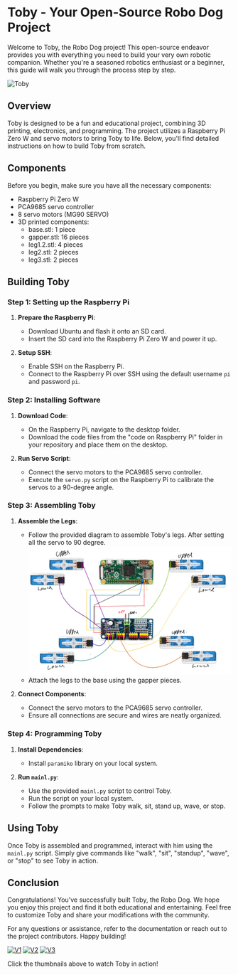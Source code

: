 # Toby - Your Open-Source Robo Dog Project

Welcome to Toby, the Robo Dog project! This open-source endeavor provides you with everything you need to build your very own robotic companion. Whether you're a seasoned robotics enthusiast or a beginner, this guide will walk you through the process step by step.

![Toby](https://i.pinimg.com/originals/70/98/9e/70989ecb0258f566b9af13e876cf7dce.gif)

## Overview

Toby is designed to be a fun and educational project, combining 3D printing, electronics, and programming. The project utilizes a Raspberry Pi Zero W and servo motors to bring Toby to life. Below, you'll find detailed instructions on how to build Toby from scratch.

## Components

Before you begin, make sure you have all the necessary components:

- Raspberry Pi Zero W
- PCA9685 servo controller
- 8 servo motors (MG90 SERVO)
- 3D printed components:
  - base.stl: 1 piece
  - gapper.stl: 16 pieces
  - leg1.2.stl: 4 pieces
  - leg2.stl: 2 pieces
  - leg3.stl: 2 pieces

## Building Toby

### Step 1: Setting up the Raspberry Pi

1. **Prepare the Raspberry Pi**: 
   - Download Ubuntu and flash it onto an SD card.
   - Insert the SD card into the Raspberry Pi Zero W and power it up.

2. **Setup SSH**:
   - Enable SSH on the Raspberry Pi.
   - Connect to the Raspberry Pi over SSH using the default username `pi` and password `pi`.

### Step 2: Installing Software

1. **Download Code**:
   - On the Raspberry Pi, navigate to the desktop folder.
   - Download the code files from the "code on Raspberry Pi" folder in your repository and place them on the desktop.

2. **Run Servo Script**:
   - Connect the servo motors to the PCA9685 servo controller.
   - Execute the `servo.py` script on the Raspberry Pi to calibrate the servos to a 90-degree angle.

### Step 3: Assembling Toby

1. **Assemble the Legs**:
   - Follow the provided diagram to assemble Toby's legs. After setting all the servo to 90 degree.
   ![Toby Legs Assembly Diagram](Diagram.jpeg)
   - Attach the legs to the base using the gapper pieces.

2. **Connect Components**:
   - Connect the servo motors to the PCA9685 servo controller.
   - Ensure all connections are secure and wires are neatly organized.

### Step 4: Programming Toby

1. **Install Dependencies**:
   - Install `paramiko` library on your local system.

2. **Run `mainl.py`**:
   - Use the provided `mainl.py` script to control Toby.
   - Run the script on your local system.
   - Follow the prompts to make Toby walk, sit, stand up, wave, or stop.

## Using Toby

Once Toby is assembled and programmed, interact with him using the `mainl.py` script. Simply give commands like "walk", "sit", "standup", "wave", or "stop" to see Toby in action.

## Conclusion

Congratulations! You've successfully built Toby, the Robo Dog. We hope you enjoy this project and find it both educational and entertaining. Feel free to customize Toby and share your modifications with the community.

For any questions or assistance, refer to the documentation or reach out to the project contributors. Happy building!

[![V1](video_thumbnail1.jpg)](https://youtu.be/FW1k5YOGiBQ)
[![V2](video_thumbnail2.jpg)](https://youtube.com/shorts/Q5g36nbDJ7E)
[![V3](video_thumbnail3.jpg)](https://youtube.com/shorts/HIqalEFluzE)

Click the thumbnails above to watch Toby in action!
